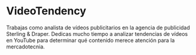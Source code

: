 # VideoTendency
 Trabajas como analista de vídeos publicitarios en la agencia  de publicidad Sterling & Draper. Dedicas mucho tiempo a  analizar tendencias de vídeos en YouTube para determinar  qué contenido merece atención para la mercadotecnia.
